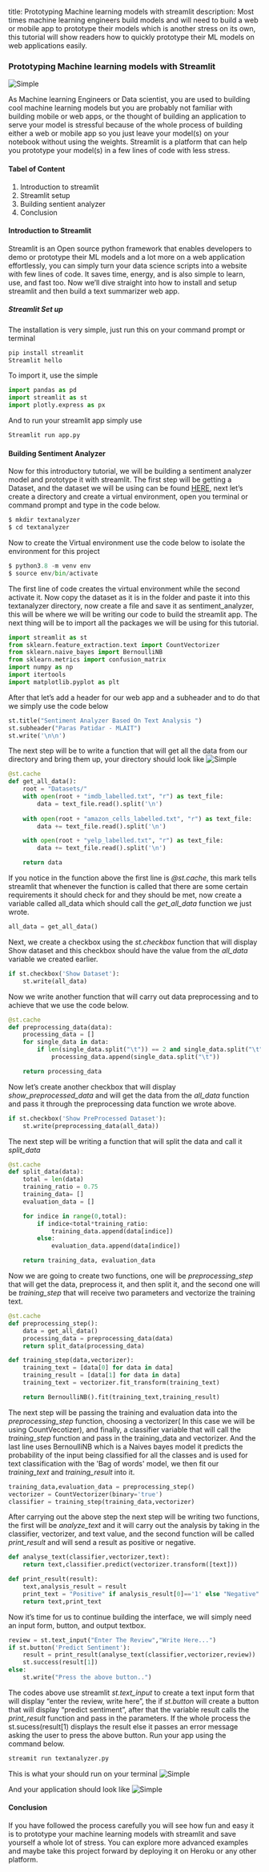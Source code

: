 title: Prototyping Machine learning models with streamlit
description: Most times machine learning engineers build models and will need to build a web or mobile app to prototype their models which is another stress on its own, this tutorial will show readers how to quickly prototype their ML models on web applications easily.

### Prototyping Machine learning models with Streamlit


![Simple](https://github.com/jamessandy/engineering-education/blob/new-article/articles/prototyping-machine-learning-models-with-streamlit/hero.jpg)

As Machine learning Engineers or Data scientist, you are used to building cool machine learning models but you are probably not familiar with building mobile or web apps, or the thought of building an application to serve your model is stressful because of the whole process of building either a web or mobile app so you just leave your model(s) on your notebook without using the weights. Streamlit is a platform that can help you prototype your model(s) in a few lines of code with less stress.
#### Tabel of Content
1. Introduction to streamlit
2. Streamlit setup
3. Building sentient analyzer
4. Conclusion 

#### Introduction to Streamlit
Streamlit is an Open source python framework that enables developers to demo or prototype their ML models and a lot more on a web application effortlessly, you can simply turn your data science scripts into a website with few lines of code. It saves time, energy, and is also simple to learn, use, and fast too. Now we’ll dive straight into how to install and setup streamlit and then build a text summarizer web app.

##### Streamlit Set up
The installation is very simple, just run this on your command prompt or terminal

```python
pip install streamlit
Streamlit hello
```
To import it, use the simple

```python
import pandas as pd
import streamlit as st
import plotly.express as px
```
And to run your streamlit app simply use

```python
Streamlit run app.py
```
#### Building Sentiment Analyzer
Now for this introductory tutorial, we will be building a sentiment analyzer model and prototype it with streamlit. The first step will be getting a Dataset, and the dataset we will be using can be found [HERE](https://drive.google.com/drive/folders/1wk0hkrRhxe6t5g390g5V5O-CUcRB6BZC?usp=sharing), next let’s create a directory and create a virtual environment, open you terminal or command prompt and type in the code below.

```python
$ mkdir textanalyzer
$ cd textanalyzer
```
Now to create the Virtual environment use the code below to isolate the environment for this project

```python
$ python3.8 -m venv env
$ source env/bin/activate
```
The first line of code creates the virtual environment while the second activate it. Now copy the dataset as it is in the folder and paste it into this textanalyzer directory, now create a file and save it as sentiment_analyzer, this will be where we will be writing our code to build the streamlit app. The next thing will be to import all the packages we will be using for this tutorial.

```python
import streamlit as st
from sklearn.feature_extraction.text import CountVectorizer
from sklearn.naive_bayes import BernoulliNB
from sklearn.metrics import confusion_matrix
import numpy as np
import itertools
import matplotlib.pyplot as plt
```
After that let’s add a header for our web app and a subheader and to do that we simply use the code below

```python
st.title("Sentiment Analyzer Based On Text Analysis ")
st.subheader("Paras Patidar - MLAIT")
st.write('\n\n')
```
The next step will be to write a function that will get all the data from our directory and bring them up, your directory should look like
![Simple](https://github.com/jamessandy/engineering-education/blob/new-article/articles/prototyping-machine-learning-models-with-streamlit/img1.jpg)

```python
@st.cache
def get_all_data():
    root = "Datasets/"
    with open(root + "imdb_labelled.txt", "r") as text_file:
        data = text_file.read().split('\n')
         
    with open(root + "amazon_cells_labelled.txt", "r") as text_file:
        data += text_file.read().split('\n')

    with open(root + "yelp_labelled.txt", "r") as text_file:
        data += text_file.read().split('\n')

    return data
```
If you notice in the function above the first line is *@st.cache*, this mark tells streamlit that whenever the function is called that there are some certain requirements it should check for and they should be met, now create a variable called all_data which should call the *get_all_data* function we just wrote.

```python
all_data = get_all_data()
```
Next, we create a checkbox using the *st.checkbox* function that will display Show dataset and this checkbox should have the value from the *all_data* variable we created earlier.

```python
if st.checkbox('Show Dataset'):
    st.write(all_data)
```
Now we write another function that will carry out data preprocessing and to achieve that we use the code below.

```python
@st.cache
def preprocessing_data(data):
    processing_data = []
    for single_data in data:
        if len(single_data.split("\t")) == 2 and single_data.split("\t")[1] != "":
            processing_data.append(single_data.split("\t"))

    return processing_data
```

Now let’s create another checkbox that will display *show_preprocessed_data* and will get the data from the *all_data* function and pass it through the preprocessing data function we wrote above. 
```python
if st.checkbox('Show PreProcessed Dataset'):
    st.write(preprocessing_data(all_data))
```

The next step will be writing a function that will split the data and call it *split_data*

```python
@st.cache
def split_data(data):
    total = len(data)
    training_ratio = 0.75
    training_data= []
    evaluation_data = []

    for indice in range(0,total):
        if indice<total*training_ratio:
            training_data.append(data[indice])
        else:
            evaluation_data.append(data[indice])

    return training_data, evaluation_data
```

Now we are going to create two functions, one will be *preprocessing_step* that will get the data, preprocess it, and then split it, and the second one will be *training_step* that will receive two parameters and vectorize the training text.

```python
@st.cache
def preprocessing_step():
    data = get_all_data()
    processing_data = preprocessing_data(data)
    return split_data(processing_data)

def training_step(data,vectorizer):
    training_text = [data[0] for data in data]
    training_result = [data[1] for data in data]
    training_text = vectorizer.fit_transform(training_text)

    return BernoulliNB().fit(training_text,training_result)
```
The next step will be passing the training and evaluation data into the *preprocessing_step* function, choosing a vectorizer( In this case we will be using CountVecotizer), and finally, a classifier variable that will call the *training_step* function and pass in the training_data and vectorizer. And the last line uses BernoulliNB which is a Naives bayes model it predicts the probability of the input being classified for all the classes and is used for text classification with the 'Bag of words' model, we then fit our *training_text* and *training_result* into it.

```python
training_data,evaluation_data = preprocessing_step()
vectorizer = CountVectorizer(binary='true')
classifier = training_step(training_data,vectorizer)
```
After carrying out the above step the next step will be writing two functions, the first will be *analyze_text* and it will carry out the analysis by taking in the classifier, vectorizer, and text value, and the second function will be called *print_result* and will send a result as positive or negative.

```python
def analyse_text(classifier,vectorizer,text):
    return text,classifier.predict(vectorizer.transform([text]))

def print_result(result):
    text,analysis_result = result
    print_text = "Positive" if analysis_result[0]=='1' else "Negative"
    return text,print_text
```
Now it’s time for us to continue building the interface, we will simply need an input form, button, and output textbox.

```python
review = st.text_input("Enter The Review","Write Here...")
if st.button('Predict Sentiment'):
    result = print_result(analyse_text(classifier,vectorizer,review))
    st.success(result[1])
else:
    st.write("Press the above button..")
```
The codes above use streamlit *st.text_input* to create a text input form that will display “enter the review, write here”, the if *st.button* will create a button that will display “predict sentiment”, after that the variable result calls the *print_result* function and pass in the parameters. If the whole process the st.sucess(result[1) displays the result else it passes an error message asking the user to press the above button. Run your app using the command below.

```python
streamit run textanalyzer.py
```
This is what your should run on your terminal 
![Simple](https://github.com/jamessandy/engineering-education/blob/new-article/articles/prototyping-machine-learning-models-with-streamlit/img2.jpg)

And your application should look like
![Simple](https://github.com/jamessandy/engineering-education/blob/new-article/articles/prototyping-machine-learning-models-with-streamlit/img3.jpg)

#### Conclusion
If you have followed the process carefully you will see how fun and easy it is to prototype your machine learning models with streamlit and save yourself a whole lot of stress. You can explore more advanced examples and maybe take this project forward by deploying it on Heroku or any other platform.
